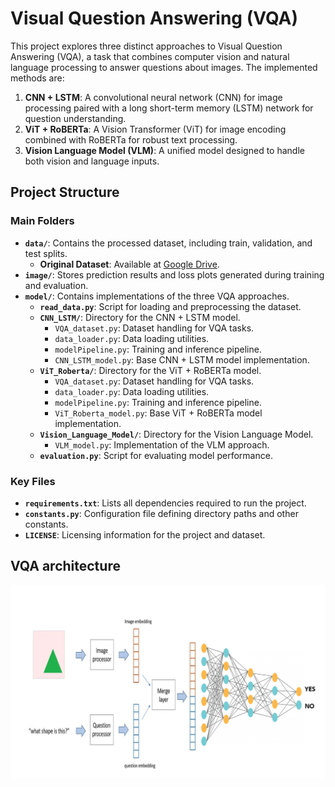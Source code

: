 # Visual Question Answering (VQA)

This project explores three distinct approaches to Visual Question Answering (VQA), a task that combines computer vision and natural language processing to answer questions about images. The implemented methods are:
1. **CNN + LSTM**: A convolutional neural network (CNN) for image processing paired with a long short-term memory (LSTM) network for question understanding.
2. **ViT + RoBERTa**: A Vision Transformer (ViT) for image encoding combined with RoBERTa for robust text processing.
3. **Vision Language Model (VLM)**: A unified model designed to handle both vision and language inputs.

## Project Structure

### Main Folders
- **`data/`**: Contains the processed dataset, including train, validation, and test splits.
  - **Original Dataset**: Available at [Google Drive](https://drive.google.com/file/d/1kc6XNqHZJg27KeBuoAoYj70_1rT92191/view?usp=sharing).
- **`image/`**: Stores prediction results and loss plots generated during training and evaluation.
- **`model/`**: Contains implementations of the three VQA approaches.
  - **`read_data.py`**: Script for loading and preprocessing the dataset.
  - **`CNN_LSTM/`**: Directory for the CNN + LSTM model.
    - `VQA_dataset.py`: Dataset handling for VQA tasks.
    - `data_loader.py`: Data loading utilities.
    - `modelPipeline.py`: Training and inference pipeline.
    - `CNN_LSTM_model.py`: Base CNN + LSTM model implementation.
  - **`ViT_Roberta/`**: Directory for the ViT + RoBERTa model.
    - `VQA_dataset.py`: Dataset handling for VQA tasks.
    - `data_loader.py`: Data loading utilities.
    - `modelPipeline.py`: Training and inference pipeline.
    - `ViT_Roberta_model.py`: Base ViT + RoBERTa model implementation.
  - **`Vision_Language_Model/`**: Directory for the Vision Language Model.
    - `VLM_model.py`: Implementation of the VLM approach.
  - **`evaluation.py`**: Script for evaluating model performance.

### Key Files
- **`requirements.txt`**: Lists all dependencies required to run the project.
- **`constants.py`**: Configuration file defining directory paths and other constants.
- **`LICENSE`**: Licensing information for the project and dataset.


## VQA architecture
<div style="text-align: center;">
    <img src="https://github.com/DANGKHOIk22/Project-Visual-Question-Answering/blob/main/image/Screenshot%202025-03-14%20190823.png?raw=true" width="700"/>
</div>



   
